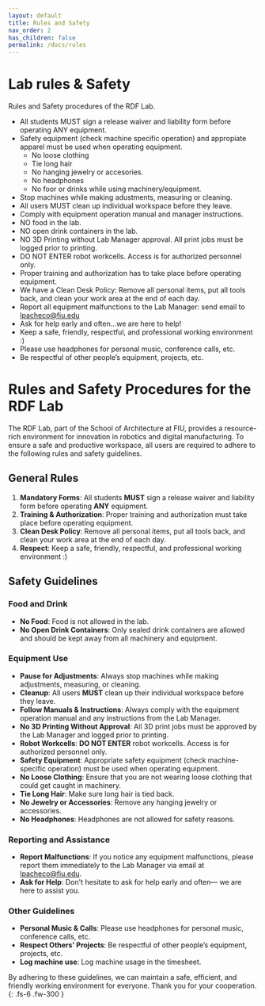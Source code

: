 ```yaml
---
layout: default
title: Rules and Safety
nav_order: 2
has_children: false
permalink: /docs/rules
---
```


# Lab rules & Safety

Rules and Safety procedures of the RDF Lab.

- All students MUST sign a release waiver and liability form before operating ANY equipment.
- Safety equipment (check machine specific operation) and appropiate apparel must be used when operating equipment.
    - No loose clothing
    - Tie long hair
    - No hanging jewelry or accesories. 
    - No headphones
    - No foor or drinks while using machinery/equipment.
- Stop machines while making adustments, measuring or cleaning. 
- All users MUST clean up individual workspace before they leave. 
- Comply with equipment operation manual and manager instructions.
- NO food in the lab.
- NO open drink containers in the lab. 
- NO 3D Printing without Lab Manager approval. All print jobs must be logged prior to printing.
- DO NOT ENTER robot workcells. Access is for authorized personnel only.
- Proper training and authorization has to take place before operating equipment. 
- We have a Clean Desk Policy: Remove all personal items, put all tools back, and clean your work area at the end of each day.
- Report all equipment malfunctions to the Lab Manager: send email to lpacheco@fiu.edu
- Ask for help early and often...we are here to help!
- Keep a safe, friendly, respectful, and professional working environment :) 
- Please use headphones for personal music, conference calls, etc.
- Be respectful of other people’s equipment, projects, etc.

# Rules and Safety Procedures for the RDF Lab

The RDF Lab, part of the School of Architecture at FIU, provides a resource-rich environment for innovation in robotics and digital manufacturing. To ensure a safe and productive workspace, all users are required to adhere to the following rules and safety guidelines.

## General Rules

1. **Mandatory Forms**: All students **MUST** sign a release waiver and liability form before operating **ANY** equipment.
2. **Training & Authorization**: Proper training and authorization must take place before operating equipment.
3. **Clean Desk Policy**: Remove all personal items, put all tools back, and clean your work area at the end of each day.
4. **Respect**: Keep a safe, friendly, respectful, and professional working environment :)

## Safety Guidelines

### Food and Drink

- **No Food**: Food is not allowed in the lab.
- **No Open Drink Containers**: Only sealed drink containers are allowed and should be kept away from all machinery and equipment.

### Equipment Use

- **Pause for Adjustments**: Always stop machines while making adjustments, measuring, or cleaning.
- **Cleanup**: All users **MUST** clean up their individual workspace before they leave.
- **Follow Manuals & Instructions**: Always comply with the equipment operation manual and any instructions from the Lab Manager.
- **No 3D Printing Without Approval**: All 3D print jobs must be approved by the Lab Manager and logged prior to printing.
- **Robot Workcells**: **DO NOT ENTER** robot workcells. Access is for authorized personnel only.
- **Safety Equipment**: Appropriate safety equipment (check machine-specific operation) must be used when operating equipment.
- **No Loose Clothing**: Ensure that you are not wearing loose clothing that could get caught in machinery.
- **Tie Long Hair**: Make sure long hair is tied back.
- **No Jewelry or Accessories**: Remove any hanging jewelry or accessories.
- **No Headphones**: Headphones are not allowed for safety reasons.

### Reporting and Assistance

- **Report Malfunctions**: If you notice any equipment malfunctions, please report them immediately to the Lab Manager via email at [lpacheco@fiu.edu](mailto:lpacheco@fiu.edu).
- **Ask for Help**: Don't hesitate to ask for help early and often— we are here to assist you.

### Other Guidelines

- **Personal Music & Calls**: Please use headphones for personal music, conference calls, etc.
- **Respect Others' Projects**: Be respectful of other people’s equipment, projects, etc.
- **Log machine use**: Log machine usage in the timesheet.

By adhering to these guidelines, we can maintain a safe, efficient, and friendly working environment for everyone. Thank you for your cooperation.
{: .fs-6 .fw-300 }
